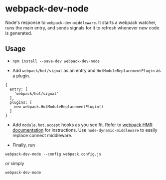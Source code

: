 # webpack-dev-node

Node's response to `webpack-dev-middleware`. It starts a webpack watcher, runs the main entry, and sends signals for it to refresh whenever new code is generated.

## Usage

* `npm install --save-dev webpack-dev-node`

* Add `webpack/hot/signal` as an entry and  `HotModuleReplacementPlugin` as a plugin.

```
{
  entry: [
    'webpack/hot/signal'
  ],
  plugins: [
    new webpack.HotModuleReplacementPlugin()
  ]
}
```

* Add `module.hot.accept` hooks as you see fit. Refer to [webpack HMR documentation](https://webpack.github.io/docs/hot-module-replacement.html) for instructions. Use `node-dynamic-middleware` to easily replace connect middleware.

* Finally, run

`webpack-dev-node --config webpack.config.js`

or simply

`webpack-dev-node`
